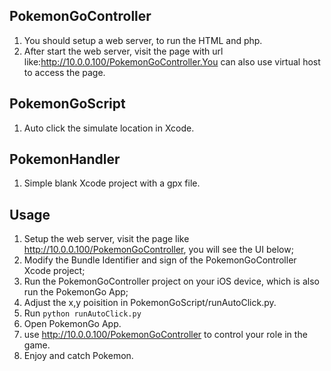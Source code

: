 ## PokemonGoController
1. You should setup a web server, to run the HTML and php.
2. After start the web server, visit the page with url like:http://10.0.0.100/PokemonGoController.You can also use virtual host to access the page.

## PokemonGoScript
1. Auto click the simulate location in Xcode.

## PokemonHandler
1. Simple blank Xcode project with a gpx file.

## Usage
1. Setup the web server, visit the page like http://10.0.0.100/PokemonGoController, you will see the UI below;
2. Modify the Bundle Identifier and sign of the PokemonGoController Xcode project;
3. Run the PokemonGoController project on your iOS device, which is also run the PokemonGo App;
4. Adjust the x,y poisition in PokemonGoScript/runAutoClick.py.
5. Run ```python runAutoClick.py```
6. Open PokemonGo App.
7. use http://10.0.0.100/PokemonGoController to control your role in the game.
8. Enjoy and catch Pokemon.